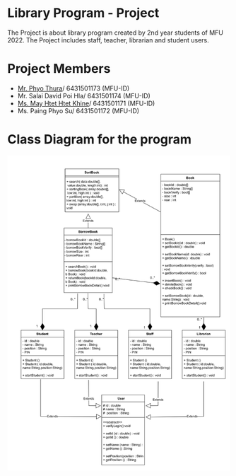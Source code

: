 # Library Program - Project
The Project is about library program created by 2nd year students of MFU 2022.
The Project includes staff, teacher, librarian and student users.

# Project Members
- [Mr. Phyo Thura](https://github.com/phyoethura)/ 6431501173 (MFU-ID)
- Mr. Salai David Poi Hla/ 6431501174 (MFU-ID)
- [Ms. May Htet Htet Khine](https://github.com/mayhtethtetkhine)/ 6431501171 (MFU-ID)
- Ms. Paing Phyo Su/ 6431501172 (MFU-ID)
 	

# Class Diagram for the program

![Alt text](image.png)
